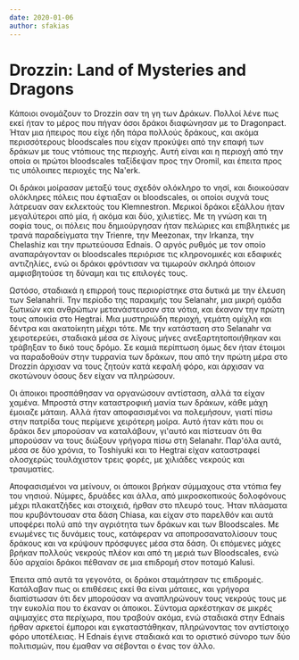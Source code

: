 ```yaml
---
date: 2020-01-06
author: sfakias
---
```

# Drozzin: Land of Mysteries and Dragons

Κάποιοι ονομάζουν το Drozzin σαν τη γη των Δράκων. Πολλοί λένε πως εκεί ήταν
το μέρος που πήγαν όσοι δράκοι διαφώνησαν με το Dragonpact. Ήταν μια ήπειρος
που είχε ήδη πάρα πολλούς δράκους, και ακόμα περισσότερoυς bloodscales που
είχαν προκύψει από την επαφή των δράκων με τους ντόπιους της περιοχής. Αυτή
είναι και η περιοχή από την οποία οι πρώτοι bloodscales ταξίδεψαν προς την
Oromil, και έπειτα προς τις υπόλοιπες περιοχές της Na'erk.



Οι δράκοι μοίρασαν μεταξύ τους σχεδόν ολόκληρο το νησί, και διοικούσαν
ολόκληρες πόλεις που έφτιαξαν οι bloodscales, οι οποίοι συχνά τους λάτρευαν
σαν εκλεκτούς του Klemnestron. Μερικοί δράκοι εξάλλου ήταν μεγαλύτεροι από
μία, ή ακόμα και δύο, χιλιετίες. Με τη γνώση και τη σοφία τους, οι πόλεις που
δημιούργησαν ήταν πελώριες και επιβλητικές με τρανά παραδείγματα την Trienre,
την Meezonax, την Irkanza, την Chelashiz και την πρωτεύουσα Ednais. Ο αργός
ρυθμός με τον οποίο αναπαράγονταν οι bloodscales περιόρισε τις κληρονομικές
και εδαφικές αντιζηλίες, ενώ οι δράκοι φρόντισαν να τιμωρούν σκληρά όποιον
αμφισβητούσε τη δύναμη και τις επιλογές τους.



Ωστόσο, σταδιακά η επιρροή τους περιορίστηκε στα δυτικά με την έλευση των
Selanahrii. Την περίοδο της παρακμής του Selanahr, μια μικρή ομάδα ξωτικών και
ανθρώπων μετανάστευσαν στα νότια, και έκαναν την πρώτη τους αποικία στο
Hegtrai. Μια μυστηριώδη περιοχή, γεμάτη ομίχλη και δέντρα και ακατοίκητη μέχρι
τότε. Με την κατάσταση στο Selanahr να χειροτερεύει, σταδιακά μέσα σε λίγους
μήνες ανεξαρτητοποιήθηκαν και τράβηξαν το δικό τους δρόμο. Σε καμιά περίπτωση
όμως δεν ήταν έτοιμοι να παραδοθούν στην τυρρανία των δράκων, που από την
πρώτη μέρα στο Drozzin άρχισαν να τους ζητούν κατά κεφαλή φόρο, και άρχισαν να
σκοτώνουν όσους δεν είχαν να πληρώσουν.



Οι άποικοι προσπάθησαν να οργανώσουν αντίσταση, αλλά τα είχαν χαμένα. Μπροστά
στην καταστροφική μανία των δράκων, κάθε μάχη έμοιαζε μάταιη. Αλλά ήταν
αποφασισμένοι να πολεμήσουν, γιατί πίσω στην πατρίδα τους περίμενε χειρότερη
μοίρα. Αυτό ήταν κάτι που οι δράκοι δεν μπορούσαν να καταλάβουν, γι'αυτό και
πίστευαν ότι θα μπορούσαν να τους διώξουν γρήγορα πίσω στη Selanahr. Παρ'όλα
αυτά, μέσα σε δύο χρόνια, το Toshiyuki και το Hegtrai είχαν καταστραφεί
ολοσχερώς τουλάχιστον τρεις φορές, με χιλιάδες νεκρούς και τραυματίες.



Αποφασισμένοι να μείνουν, οι άποικοι βρήκαν σύμμαχους στα ντόπια fey του
νησιού. Νύμφες, δρυάδες και άλλα, από μικροσκοπικούς δολοφόνους μέχρι
πλακατζήδες και στοιχειά, ήρθαν στο πλευρό τους. Ήταν πλάσματα που
κρυβόντουσαν στα δάση Chiasa, και είχαν στο παρελθόν και αυτά υποφέρει πολύ
από την αγριότητα των δράκων και των Bloodscales. Με ενωμένες τις δυνάμεις
τους, κατάφεραν να αποπροσανατολίσουν τους δράκους και να κρύψουν πρόσφυγες
μέσα στα δάση. Οι επόμενες μάχες βρήκαν πολλούς νεκρούς πλέον και από τη μεριά
των Bloodscales, ενώ δύο αρχαίοι δράκοι πέθαναν σε μια επιδρομή στον ποταμό
Kalusi.



Έπειτα από αυτά τα γεγονότα, οι δράκοι σταμάτησαν τις επιδρομές. Κατάλαβαν πως
οι επιθέσεις εκεί θα είναι μάταιες, και γρήγορα διαπίστωσαν ότι δεν μπορούσαν
να αναπληρώνουν τους νεκρούς τους με την ευκολία που το έκαναν οι άποικοι.
Σύντομα αρκέστηκαν σε μικρές αψιμαχίες στα περίχωρα, που τραβούν ακόμα, ενώ
σταδιακά στην Ednais ήρθαν αρκετοί έμποροι και εγκαταστάθηκαν, πληρώνοντας τον
αντίστοιχο φόρο υποτέλειας. H Ednais έγινε σταδιακά και το οριστικό σύνορο των
δύο πολιτισμών, που έμαθαν να σέβονται ο ένας τον άλλο.

